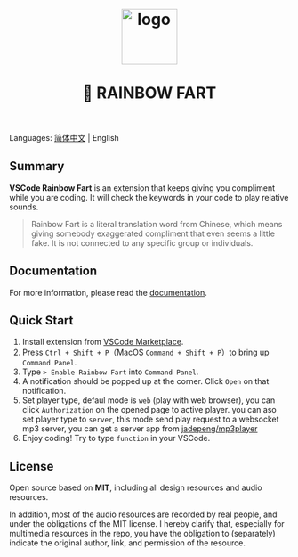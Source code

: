 <h1 align="center">
  <br>
    <img src="https://github.com/SaekiRaku/vscode-rainbow-fart/blob/master/assets/logo.png?raw=true" alt="logo" width="100">
  <br>
  <br>
  🌈 RAINBOW FART
  <br>
  <br>
</h1>

Languages: [简体中文](./README.zh.md) | English

## Summary

**VSCode Rainbow Fart** is an extension that keeps giving you compliment while you are coding. It will check the keywords in your code to play relative sounds.

> Rainbow Fart is a literal translation word from Chinese, which means giving somebody exaggerated compliment that even seems a little fake. It is not connected to any specific group or individuals.

## Documentation

For more information, please read the [documentation](https://saekiraku.github.io/vscode-rainbow-fart/
).

## Quick Start

1. Install extension from [VSCode Marketplace](https://marketplace.visualstudio.com/items?itemName=saekiraku.rainbow-fart).
2. Press `Ctrl + Shift + P`（MacOS `Command + Shift + P`）to bring up `Command Panel`.
3. Type `> Enable Rainbow Fart` into `Command Panel`.
4. A notification should be popped up at the corner. Click `Open` on that notification.
5. Set player type, defaul mode is `web` (play with web browser), you can click `Authorization` on the opened page to active player. you can aso set player type to `server`, this mode send play request to a websocket mp3 server, you can get a server app from [jadepeng/mp3player](https://github.com/jadepeng/mp3player/releases)
6. Enjoy coding! Try to type `function` in your VSCode.

## License

Open source based on **MIT**, including all design resources and audio resources.

In addition, most of the audio resources are recorded by real people, and under the obligations of the MIT license. I hereby clarify that, especially for multimedia resources in the repo, you have the obligation to (separately) indicate the original author, link, and permission of the resource.
